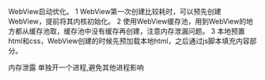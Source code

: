 WebView启动优化。
1 WebView第一次创建比较耗时，可以预先创建WebView，提前将其内核初始化。
2 使用WebView缓存池，用到WebView的地方都从缓存池取，缓存池中没有缓存再创建，注意内存泄漏问题。
3 本地预置html和css，WebView创建的时候先预加载本地html，之后通过js脚本填充内容部分。

内存泄露
单独开一个进程,避免其他进程影响